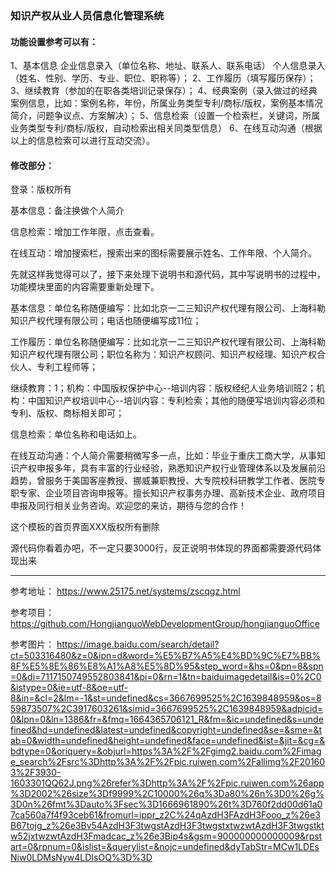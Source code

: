 ### 知识产权从业人员信息化管理系统

#### 功能设置参考可以有：
1、基本信息
企业信息录入（单位名称、地址、联系人、联系电话）
个人信息录入（姓名、性别、学历、专业、职位、职称等）；
2、工作履历（填写履历保存）；
3、继续教育（参加的在职各类培训记录保存）；
4、经典案例（录入做过的经典案例信息，比如：案例名称，年份，所属业务类型专利/商标/版权，案例基本情况简介，问题争议点、方案解决）；
5、信息检索（设置一个检索栏，关键词，所属业务类型专利/商标/版权，自动检索出相关同类型信息）
6、在线互动沟通（根据以上的信息检索可以进行互动交流）。

#### 修改部分：
登录：版权所有

基本信息：备注换做个人简介

信息检索：增加工作年限，点击查看。

在线互动：增加搜索栏，搜索出来的图标需要展示姓名、工作年限、个人简介。

先就这样我觉得可以了，接下来处理下说明书和源代码，其中写说明书的过程中，功能模块里面的内容需要重新处理下。

基本信息：单位名称随便编写：比如北京一二三知识产权代理有限公司、上海科勒知识产权代理有限公司；电话也随便编写成11位；

工作履历：单位名称随便编写：比如北京一二三知识产权代理有限公司、上海科勒知识产权代理有限公司；职位名称为：知识产权顾问、知识产权经理、知识产权合伙人、专利工程师等；

继续教育：1；机构：中国版权保护中心--培训内容：版权经纪人业务培训班2；机构：中国知识产权培训中心--培训内容：专利检索；其他的随便写培训内容必须和专利、版权、商标相关即可；

信息检索：单位名称和电话如上。

在线互动沟通：个人简介需要稍微写多一点，比如：毕业于重庆工商大学，从事知识产权申报多年，具有丰富的行业经验，熟悉知识产权行业管理体系以及发展前沿趋势，曾服务于美国客座教授、挪威兼职教授、大专院校科研教学工作者、医院专职专家、企业项目咨询申报等。擅长知识产权事务办理、高新技术企业、政府项目申报及同行相关业务咨询。欢迎您的来访，期待与您的合作！

这个模板的首页界面XXX版权所有删除

源代码你看着办吧，不一定只要3000行，反正说明书体现的界面都需要源代码体现出来


---
参考地址：
https://www.25175.net/systems/zscqgz.html

参考项目：
https://github.com/HongjianguoWebDevelopmentGroup/hongjianguoOffice

参考图片：
https://image.baidu.com/search/detail?ct=503316480&z=0&ipn=d&word=%E5%B7%A5%E4%BD%9C%E7%BB%8F%E5%8E%86%E8%A1%A8%E5%8D%95&step_word=&hs=0&pn=8&spn=0&di=7117150749552803841&pi=0&rn=1&tn=baiduimagedetail&is=0%2C0&istype=0&ie=utf-8&oe=utf-8&in=&cl=2&lm=-1&st=undefined&cs=3667699525%2C1639848959&os=859873507%2C3917603261&simid=3667699525%2C1639848959&adpicid=0&lpn=0&ln=1386&fr=&fmq=1664365706121_R&fm=&ic=undefined&s=undefined&hd=undefined&latest=undefined&copyright=undefined&se=&sme=&tab=0&width=undefined&height=undefined&face=undefined&ist=&jit=&cg=&bdtype=0&oriquery=&objurl=https%3A%2F%2Fgimg2.baidu.com%2Fimage_search%2Fsrc%3Dhttp%3A%2F%2Fpic.ruiwen.com%2Fallimg%2F201603%2F3930-1603301QQ62J.png%26refer%3Dhttp%3A%2F%2Fpic.ruiwen.com%26app%3D2002%26size%3Df9999%2C10000%26q%3Da80%26n%3D0%26g%3D0n%26fmt%3Dauto%3Fsec%3D1666961890%26t%3D760f2dd00d61a07ca560a7f4f93ceb61&fromurl=ippr_z2C%24qAzdH3FAzdH3Fooo_z%26e3B67tojg_z%26e3Bv54AzdH3F3twgstAzdH3F3twgstxtwzwtAzdH3F3twgstktw52jxtwzwtAzdH3Fmadcac_z%26e3Bip4s&gsm=900000000000009&rpstart=0&rpnum=0&islist=&querylist=&nojc=undefined&dyTabStr=MCw1LDEsNiw0LDMsNyw4LDIsOQ%3D%3D